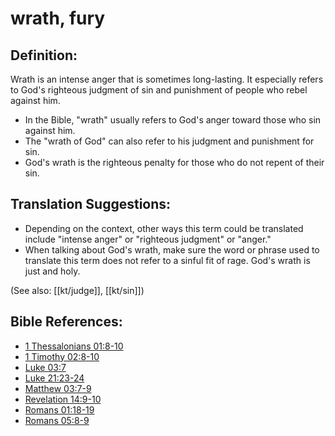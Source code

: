 # wrath, fury #

## Definition: ##

Wrath is an intense anger that is sometimes long-lasting. It especially refers to God's righteous judgment of sin and punishment of people who rebel against him.

* In the Bible, "wrath" usually refers to God's anger toward those who sin against him.
* The "wrath of God" can also refer to his judgment and punishment for sin.
* God's wrath is the righteous penalty for those who do not repent of their sin.

## Translation Suggestions: ##

* Depending on the context, other ways this term could be translated include "intense anger" or "righteous judgment" or "anger."
* When talking about God's wrath, make sure the word or phrase used to translate this term does not refer to a sinful fit of rage. God's wrath is just and holy.

(See also: [[kt/judge]], [[kt/sin]])

## Bible References: ##

* [1 Thessalonians 01:8-10](en/tn/1th/help/01/08)
* [1 Timothy 02:8-10](en/tn/1ti/help/02/08)
* [Luke 03:7](en/tn/luk/help/03/07)
* [Luke 21:23-24](en/tn/luk/help/21/23)
* [Matthew 03:7-9](en/tn/mat/help/03/07)
* [Revelation 14:9-10](en/tn/rev/help/14/09)
* [Romans 01:18-19](en/tn/rom/help/01/18)
* [Romans 05:8-9](en/tn/rom/help/05/08)